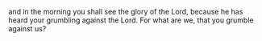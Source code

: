 and in the morning you shall see the glory of the Lord, because he has heard your grumbling against the Lord. For what are we, that you grumble against us?
